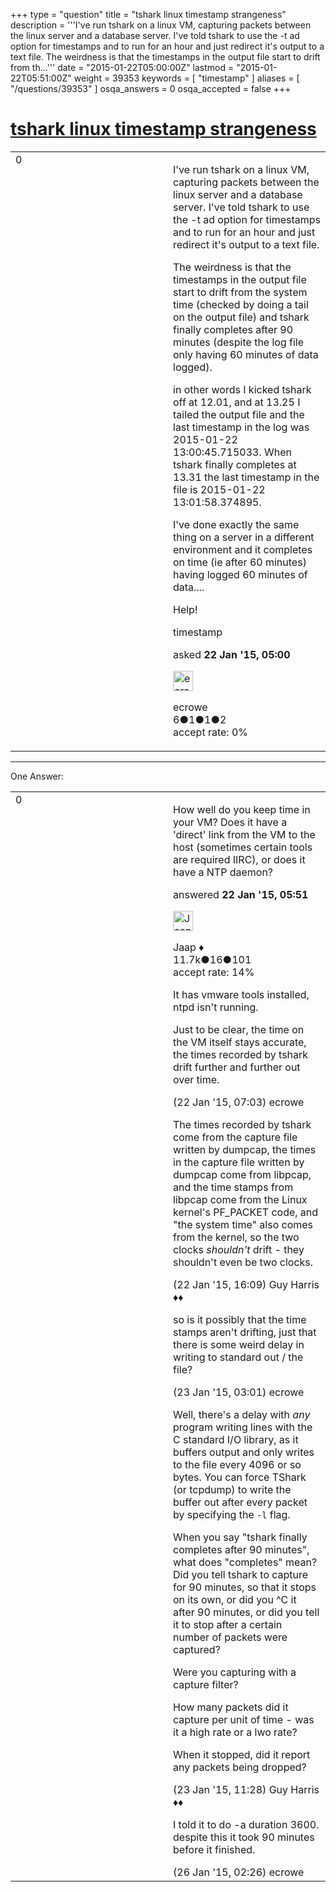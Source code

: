 +++
type = "question"
title = "tshark linux timestamp strangeness"
description = '''I&#x27;ve run tshark on a linux VM, capturing packets between the linux server and a database server. I&#x27;ve told tshark to use the -t ad option for timestamps and to run for an hour and just redirect it&#x27;s output to a text file. The weirdness is that the timestamps in the output file start to drift from th...'''
date = "2015-01-22T05:00:00Z"
lastmod = "2015-01-22T05:51:00Z"
weight = 39353
keywords = [ "timestamp" ]
aliases = [ "/questions/39353" ]
osqa_answers = 0
osqa_accepted = false
+++

<div class="headNormal">

# [tshark linux timestamp strangeness](/questions/39353/tshark-linux-timestamp-strangeness)

</div>

<div id="main-body">

<div id="askform">

<table id="question-table" style="width:100%;"><colgroup><col style="width: 50%" /><col style="width: 50%" /></colgroup><tbody><tr class="odd"><td style="width: 30px; vertical-align: top"><div class="vote-buttons"><div id="post-39353-score" class="post-score" title="current number of votes">0</div><div id="favorite-count" class="favorite-count"></div></div></td><td><div id="item-right"><div class="question-body"><p>I've run tshark on a linux VM, capturing packets between the linux server and a database server. I've told tshark to use the -t ad option for timestamps and to run for an hour and just redirect it's output to a text file.</p><p>The weirdness is that the timestamps in the output file start to drift from the system time (checked by doing a tail on the output file) and tshark finally completes after 90 minutes (despite the log file only having 60 minutes of data logged).</p><p>in other words I kicked tshark off at 12.01, and at 13.25 I tailed the output file and the last timestamp in the log was 2015-01-22 13:00:45.715033. When tshark finally completes at 13.31 the last timestamp in the file is 2015-01-22 13:01:58.374895.</p><p>I've done exactly the same thing on a server in a different environment and it completes on time (ie after 60 minutes) having logged 60 minutes of data....</p><p>Help!</p></div><div id="question-tags" class="tags-container tags">timestamp</div><div id="question-controls" class="post-controls"></div><div class="post-update-info-container"><div class="post-update-info post-update-info-user"><p>asked <strong>22 Jan '15, 05:00</strong></p><img src="https://secure.gravatar.com/avatar/ac6bf5ff595edbe87ecbcb82c2298ff2?s=32&amp;d=identicon&amp;r=g" class="gravatar" width="32" height="32" alt="ecrowe&#39;s gravatar image" /><p>ecrowe<br />
<span class="score" title="6 reputation points">6</span><span title="1 badges"><span class="badge1">●</span><span class="badgecount">1</span></span><span title="1 badges"><span class="silver">●</span><span class="badgecount">1</span></span><span title="2 badges"><span class="bronze">●</span><span class="badgecount">2</span></span><br />
<span class="accept_rate" title="Rate of the user&#39;s accepted answers">accept rate:</span> <span title="ecrowe has no accepted answers">0%</span></p></div></div><div id="comments-container-39353" class="comments-container"></div><div id="comment-tools-39353" class="comment-tools"></div><div class="clear"></div><div id="comment-39353-form-container" class="comment-form-container"></div><div class="clear"></div></div></td></tr></tbody></table>

------------------------------------------------------------------------

<div class="tabBar">

<span id="sort-top"></span>

<div class="headQuestions">

One Answer:

</div>

</div>

<span id="39354"></span>

<div id="answer-container-39354" class="answer">

<table style="width:100%;"><colgroup><col style="width: 50%" /><col style="width: 50%" /></colgroup><tbody><tr class="odd"><td style="width: 30px; vertical-align: top"><div class="vote-buttons"><div id="post-39354-score" class="post-score" title="current number of votes">0</div></div></td><td><div class="item-right"><div class="answer-body"><p>How well do you keep time in your VM? Does it have a 'direct' link from the VM to the host (sometimes certain tools are required IIRC), or does it have a NTP daemon?</p></div><div class="answer-controls post-controls"></div><div class="post-update-info-container"><div class="post-update-info post-update-info-user"><p>answered <strong>22 Jan '15, 05:51</strong></p><img src="https://secure.gravatar.com/avatar/2337f0406681e5c72ea0e6f1f0d6c0b0?s=32&amp;d=identicon&amp;r=g" class="gravatar" width="32" height="32" alt="Jaap&#39;s gravatar image" /><p>Jaap ♦<br />
<span class="score" title="11680 reputation points"><span>11.7k</span></span><span title="16 badges"><span class="silver">●</span><span class="badgecount">16</span></span><span title="101 badges"><span class="bronze">●</span><span class="badgecount">101</span></span><br />
<span class="accept_rate" title="Rate of the user&#39;s accepted answers">accept rate:</span> <span title="Jaap has 155 accepted answers">14%</span></p></div></div><div id="comments-container-39354" class="comments-container"><span id="39357"></span><div id="comment-39357" class="comment"><div id="post-39357-score" class="comment-score"></div><div class="comment-text"><p>It has vmware tools installed, ntpd isn't running.</p><p>Just to be clear, the time on the VM itself stays accurate, the times recorded by tshark drift further and further out over time.</p></div><div id="comment-39357-info" class="comment-info"><span class="comment-age">(22 Jan '15, 07:03)</span> ecrowe</div></div><span id="39360"></span><div id="comment-39360" class="comment"><div id="post-39360-score" class="comment-score"></div><div class="comment-text"><p>The times recorded by tshark come from the capture file written by dumpcap, the times in the capture file written by dumpcap come from libpcap, and the time stamps from libpcap come from the Linux kernel's PF_PACKET code, and "the system time" also comes from the kernel, so the two clocks <em>shouldn't</em> drift - they shouldn't even be two clocks.</p></div><div id="comment-39360-info" class="comment-info"><span class="comment-age">(22 Jan '15, 16:09)</span> Guy Harris ♦♦</div></div><span id="39362"></span><div id="comment-39362" class="comment"><div id="post-39362-score" class="comment-score"></div><div class="comment-text"><p>so is it possibly that the time stamps aren't drifting, just that there is some weird delay in writing to standard out / the file?</p></div><div id="comment-39362-info" class="comment-info"><span class="comment-age">(23 Jan '15, 03:01)</span> ecrowe</div></div><span id="39369"></span><div id="comment-39369" class="comment"><div id="post-39369-score" class="comment-score"></div><div class="comment-text"><p>Well, there's a delay with <em>any</em> program writing lines with the C standard I/O library, as it buffers output and only writes to the file every 4096 or so bytes. You can force TShark (or tcpdump) to write the buffer out after every packet by specifying the <code>-l</code> flag.</p><p>When you say "tshark finally completes after 90 minutes", what does "completes" mean? Did you tell tshark to capture for 90 minutes, so that it stops on its own, or did you ^C it after 90 minutes, or did you tell it to stop after a certain number of packets were captured?</p><p>Were you capturing with a capture filter?</p><p>How many packets did it capture per unit of time - was it a high rate or a lwo rate?</p><p>When it stopped, did it report any packets being dropped?</p></div><div id="comment-39369-info" class="comment-info"><span class="comment-age">(23 Jan '15, 11:28)</span> Guy Harris ♦♦</div></div><span id="39396"></span><div id="comment-39396" class="comment"><div id="post-39396-score" class="comment-score"></div><div class="comment-text"><p>I told it to do -a duration 3600. despite this it took 90 minutes before it finished.</p></div><div id="comment-39396-info" class="comment-info"><span class="comment-age">(26 Jan '15, 02:26)</span> ecrowe</div></div></div><div id="comment-tools-39354" class="comment-tools"></div><div class="clear"></div><div id="comment-39354-form-container" class="comment-form-container"></div><div class="clear"></div></div></td></tr></tbody></table>

</div>

<div class="paginator-container-left">

</div>

</div>

</div>

